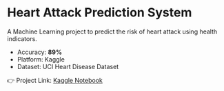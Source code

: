# Heart Attack Prediction System
A Machine Learning project to predict the risk of heart attack using health indicators.

- Accuracy: **89%**
- Platform: Kaggle
- Dataset: UCI Heart Disease Dataset

👉 Project Link: [Kaggle Notebook](link_kaggle)
